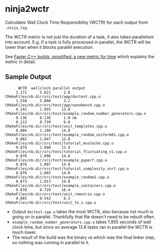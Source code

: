 # ninja2wctr

Calculates Wall Clock Time Responsibility (WCTR) for each output from `.ninja_log`.

The WCTR metric is not just the duration of a task, it also takes parallelism into account.
E.g. if a task is fully processed in parallel, the WCTR will be lower than when it blocks parallel execution.

See [Faster C++ builds, simplified: a new metric for time](https://devblogs.microsoft.com/cppblog/faster-cpp-builds-simplified-a-new-metric-for-time/) which explains the metric in detail.

## Sample Output

```
      WCTR  wallclock parallel output
     2.171      5.621      2.6 CMakeFiles/nb.dir/src/test/app/doctest.cpp.o
     1.550      5.000      3.2 CMakeFiles/nb.dir/src/test/app/nanobench.cpp.o
     0.142      1.955     13.8 CMakeFiles/nb.dir/src/test/example_random_number_generators.cpp.o
     0.136      0.136      1.0 nb
     0.112      0.739      6.6 CMakeFiles/nb.dir/src/test/unit_templates.cpp.o
     0.086      1.198     14.0 CMakeFiles/nb.dir/src/test/example_random_uniform01.cpp.o
     0.082      1.047     12.8 CMakeFiles/nb.dir/src/test/tutorial_mustache.cpp.o
     0.079      1.090     13.9 CMakeFiles/nb.dir/src/test/tutorial_fluctuating_v1.cpp.o
     0.078      1.096     14.0 CMakeFiles/nb.dir/src/test/example_pyperf.cpp.o
     0.078      1.097     14.0 CMakeFiles/nb.dir/src/test/tutorial_complexity_sort.cpp.o
     0.076      1.065     14.0 CMakeFiles/nb.dir/src/test/example_random2.cpp.o
     0.073      1.013     14.0 CMakeFiles/nb.dir/src/test/example_containers.cpp.o
     0.070      0.729     10.4 CMakeFiles/nb.dir/src/test/unit_romutrio.cpp.o
     0.065      0.542      8.3 CMakeFiles/nb.dir/src/test/unit_to_s.cpp.o
```

* Output `doctest.cpp.o` takes the most WCTR, also because not much is going on in parallel. Thankfully that file doesn't need to be rebuilt often.
* `example_random_number_generators.cpp.o` takes 1.955 seconds of wall clock time, but since on average 13.8 tasks  ran in parallel the WCTR is much lower.
* The result of the build was the binary `nb` which was the final linker step, so nothing was running in parallel to it.
